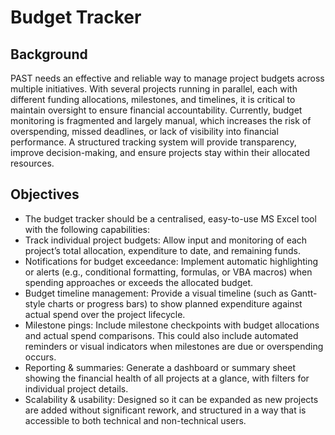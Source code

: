# Budget Tracker

## Background
PAST needs an effective and reliable way to manage project budgets across multiple initiatives. With several projects running in parallel, each with different funding allocations, milestones, and timelines, it is critical to maintain oversight to ensure financial accountability. Currently, budget monitoring is fragmented and largely manual, which increases the risk of overspending, missed deadlines, or lack of visibility into financial performance. A structured tracking system will provide transparency, improve decision-making, and ensure projects stay within their allocated resources.

## Objectives
- The budget tracker should be a centralised, easy-to-use MS Excel tool with the following capabilities:
- Track individual project budgets: Allow input and monitoring of each project’s total allocation, expenditure to date, and remaining funds.
- Notifications for budget exceedance: Implement automatic highlighting or alerts (e.g., conditional formatting, formulas, or VBA macros) when spending approaches or exceeds the allocated budget.
- Budget timeline management: Provide a visual timeline (such as Gantt-style charts or progress bars) to show planned expenditure against actual spend over the project lifecycle.
- Milestone pings: Include milestone checkpoints with budget allocations and actual spend comparisons. This could also include automated reminders or visual indicators when milestones are due or overspending occurs.
- Reporting & summaries: Generate a dashboard or summary sheet showing the financial health of all projects at a glance, with filters for individual project details.
- Scalability & usability: Designed so it can be expanded as new projects are added without significant rework, and structured in a way that is accessible to both technical and non-technical users.
